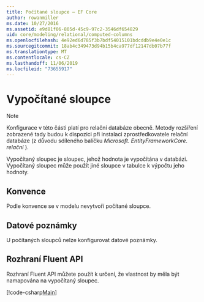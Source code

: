 ```yaml
---
title: Počítané sloupce – EF Core
author: rowanmiller
ms.date: 10/27/2016
ms.assetid: e9d81f06-805d-45c9-97c2-3546df654829
uid: core/modeling/relational/computed-columns
ms.openlocfilehash: 4e92ed6d785f3b7bdf54015101bdcddb9e4e0e1c
ms.sourcegitcommit: 18ab4c349473d94b15b4ca977df12147db07b77f
ms.translationtype: MT
ms.contentlocale: cs-CZ
ms.lasthandoff: 11/06/2019
ms.locfileid: "73655917"
---
```

# <a name="computed-columns"></a>Vypočítané sloupce

> [!NOTE]  
> Konfigurace v této části platí pro relační databáze obecně. Metody rozšíření zobrazené tady budou k dispozici při instalaci zprostředkovatele relační databáze (z důvodu sdíleného balíčku *Microsoft. EntityFrameworkCore. relační* ).

Vypočítaný sloupec je sloupec, jehož hodnota je vypočítána v databázi. Vypočítaný sloupec může použít jiné sloupce v tabulce k výpočtu jeho hodnoty.

## <a name="conventions"></a>Konvence

Podle konvence se v modelu nevytvoří počítané sloupce.

## <a name="data-annotations"></a>Datové poznámky

U počítaných sloupců nelze konfigurovat datové poznámky.

## <a name="fluent-api"></a>Rozhraní Fluent API

Rozhraní Fluent API můžete použít k určení, že vlastnost by měla být namapována na vypočítaný sloupec.

[!code-csharp[Main](../../../../samples/core/Modeling/FluentAPI/Relational/ComputedColumn.cs?name=ComputedColumn&highlight=9)]
